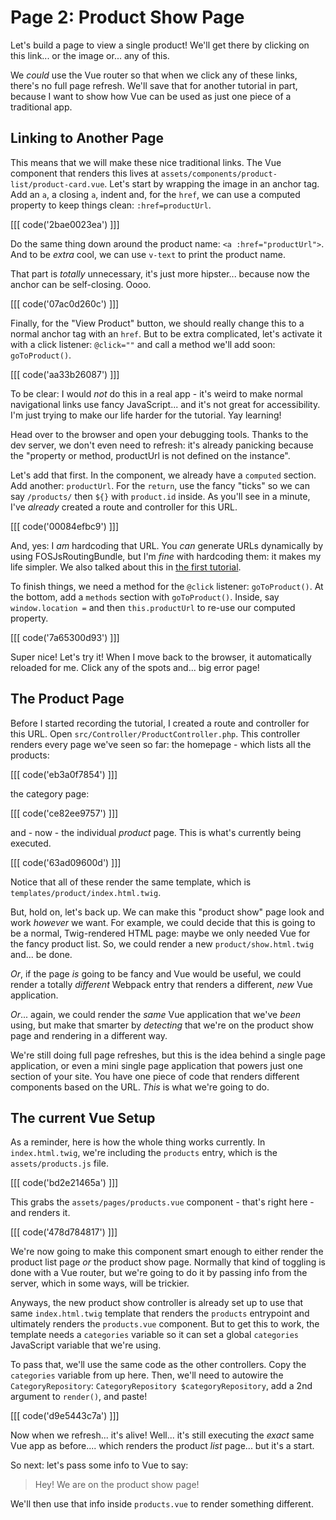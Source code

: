 # Page 2: Product Show Page

Let's build a page to view a single product! We'll get there by clicking on this
link... or the image or... any of this.

We *could* use the Vue router so that when we click any of these links,
there's no full page refresh. We'll save that for another tutorial in part, because
I want to show how Vue can be used as just one piece of a traditional app.

## Linking to Another Page

This means that we will make these nice traditional links. The Vue component that
renders this lives at `assets/components/product-list/product-card.vue`. Let's
start by wrapping the image in an anchor tag. Add an `a`, a closing `a`, indent
and, for the `href`, we can use a computed property to keep things clean:
`:href=productUrl`.

[[[ code('2bae0023ea') ]]]

Do the same thing down around the product name: `<a :href="productUrl">`. And to
be *extra* cool, we can use `v-text` to print the product name.

That part is *totally* unnecessary, it's just more hipster... because now the anchor
can be self-closing. Oooo.

[[[ code('07ac0d260c') ]]]

Finally, for the "View Product" button, we should really change this to a normal
anchor tag with an `href`. But to be extra complicated, let's activate it with a
click listener: `@click=""` and call a method we'll add soon: `goToProduct()`.

[[[ code('aa33b26087') ]]]

To be clear: I would *not* do this in a real app - it's weird to make normal
navigational links use fancy JavaScript... and it's not great for accessibility.
I'm just trying to make our life harder for the tutorial. Yay learning!

Head over to the browser and open your debugging tools. Thanks to the dev
server, we don't even need to refresh: it's already panicking because the
"property or method, productUrl is not defined on the instance".

Let's add that first. In the component, we already have a `computed` section. Add
another: `productUrl`. For the `return`, use the fancy "ticks" so we can say
`/products/` then `${}` with `product.id` inside. As you'll see in a minute, I've
*already* created a route and controller for this URL.

[[[ code('00084efbc9') ]]]

And, yes: I *am* hardcoding that URL. You *can* generate URLs dynamically by using
FOSJsRoutingBundle, but I'm *fine* with hardcoding them: it makes my life simpler.
We also talked about this in
[the first tutorial](https://symfonycasts.com/screencast/vue/categories-ajax#linking-properly).

To finish things, we need a method for the `@click` listener: `goToProduct()`.
At the bottom, add a `methods` section with `goToProduct()`. Inside, say
`window.location =` and then `this.productUrl` to re-use our computed property.

[[[ code('7a65300d93') ]]]

Super nice! Let's try it! When I move back to the browser, it automatically reloaded
for me. Click any of the spots and... big error page!

## The Product Page

Before I started recording the tutorial, I created a route and controller for this
URL. Open `src/Controller/ProductController.php`. This controller renders every page
we've seen so far: the homepage - which lists all the products:

[[[ code('eb3a0f7854') ]]]

the category page:

[[[ code('ce82ee9757') ]]]

and - now - the individual *product* page. This is what's currently being executed.

[[[ code('63ad09600d') ]]]

Notice that all of these render the same template, which is
`templates/product/index.html.twig`.

But, hold on, let's back up. We can make this "product show" page look and work
*however* we want. For example, we could decide that this is going to be a normal,
Twig-rendered HTML page: maybe we only needed Vue for the fancy product list. So,
we could render a new `product/show.html.twig` and... be done.

*Or*, if the page *is* going to be fancy and Vue would be useful, we could
render a totally *different* Webpack entry that renders a different, *new* Vue
application.

*Or*... again, we could render the *same* Vue application that we've *been* using,
but make that smarter by *detecting* that we're on the product show page and
rendering in a different way.

We're still doing full page refreshes, but this is the idea behind a single page
application, or even a mini single page application that powers just one section
of your site. You have one piece of code that renders different components based
on the URL. *This* is what we're going to do.

## The current Vue Setup

As a reminder, here is how the whole thing works currently. In `index.html.twig`,
we're including the `products` entry, which is the `assets/products.js` file.

[[[ code('bd2e21465a') ]]]

This grabs the `assets/pages/products.vue` component - that's right here - and
renders it. 

[[[ code('478d784817') ]]]

We're now going to make this component smart enough to either render
the product list page *or* the product show page. Normally that kind of toggling
is done with a Vue router, but we're going to do it by passing info from the server,
which in some ways, will be trickier.

Anyways, the new product show controller is already set up to use that same
`index.html.twig` template that renders the `products` entrypoint and ultimately
renders the `products.vue` component. But to get this to work, the template needs
a `categories` variable so it can set a global `categories` JavaScript variable
that we're using.

To pass that, we'll use the same code as the other controllers. Copy the
`categories` variable from up here. Then, we'll need to autowire the
`CategoryRepository`: `CategoryRepository $categoryRepository`, add a 2nd argument
to `render()`, and paste!

[[[ code('d9e5443c7a') ]]]

Now when we refresh... it's alive! Well... it's still executing the *exact* same
Vue app as before.... which renders the product *list* page... but it's a start.

So next: let's pass some info to Vue to say:

> Hey! We are on the product show page!

We'll then use that info inside `products.vue` to render something different.
